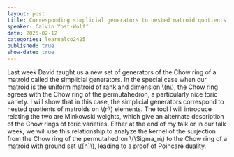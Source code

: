 ```yaml
---
layout: post
title: Corresponding simplicial generators to nested matroid quotients
speaker: Calvin Yost-Wolff
date: 2025-02-12
categories: learnalco2425
published: true
show-date: true
---
```

Last week David taught us a new set of generators of the Chow ring of a matroid called the simplicial generators. In the special case when our matroid is the uniform matroid of rank and dimension \\(n\\), the Chow ring agrees with the Chow ring of the permutahedron, a particularly nice toric variety. I will show that in this case, the simplicial generators correspond to nested quotients of matroids on \\(n\\) elements. The tool I will introduce relating the two are Minkowski weights, which give an alternate description of the Chow rings of toric varieties. Either at the end of my talk or in our talk week, we will use this relationship to analyze the kernel of the surjection from the Chow ring of the permutahedron \\(\Sigma_n\\) to the Chow ring of a matroid with ground set \\([n]\\), leading to a proof of Poincare duality.
